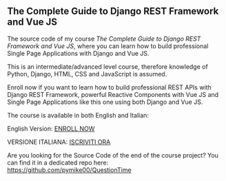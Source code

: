 ## The Complete Guide to Django REST Framework and Vue JS

The source code of my course *The Complete Guide to Django REST Framework and Vue JS*, where you can learn how to build professional Single Page Applications with Django and Vue JS.

This is an intermediate/advanced level course, therefore knowledge of Python, Django, HTML, CSS and JavaScript is assumed.

Enroll now if you want to learn how to build professional REST APIs with Django REST Framework, powerful Reactive Components with Vue JS and Single Page Applications like this one using both Django and Vue JS.

The course is available in both English and Italian:

English Version: [ENROLL NOW](https://www.udemy.com/the-complete-guide-to-django-rest-framework-and-vue-js/?couponCode=PROMO_LAUNCH)

VERSIONE ITALIANA: [ISCRIVITI ORA](https://www.udemy.com/guida-per-sviluppatori-a-django-rest-framework-e-vue-js/?couponCode=OFFERTA_LANCIO)

Are you looking for the Source Code of the end of the course project? You can find it in a dedicated repo here: https://github.com/pymike00/QuestionTime
